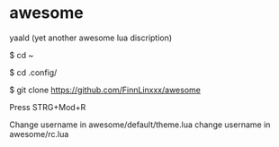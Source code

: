 # awesome
yaald (yet another awesome lua discription)


$ cd ~

$ cd .config/

$ git clone https://github.com/FinnLinxxx/awesome


Press STRG+Mod+R

Change username in awesome/default/theme.lua
change username in awesome/rc.lua
